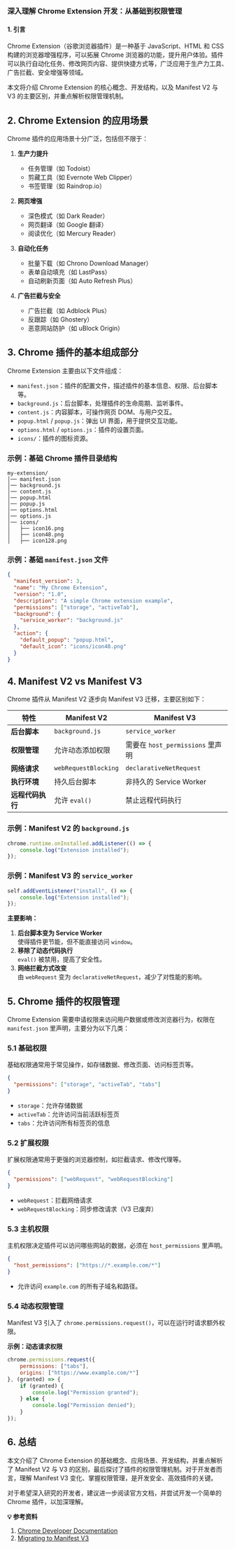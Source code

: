 ### **深入理解 Chrome Extension 开发：从基础到权限管理**

#### **1. 引言**

Chrome Extension（谷歌浏览器插件）是一种基于 JavaScript、HTML 和 CSS 构建的浏览器增强程序，可以拓展 Chrome 浏览器的功能，提升用户体验。插件可以执行自动化任务、修改网页内容、提供快捷方式等，广泛应用于生产力工具、广告拦截、安全增强等领域。

本文将介绍 Chrome Extension 的核心概念、开发结构，以及 Manifest V2 与 V3 的主要区别，并重点解析权限管理机制。

## **2. Chrome Extension 的应用场景**

Chrome 插件的应用场景十分广泛，包括但不限于：

1. **生产力提升**
   - 任务管理（如 Todoist）
   - 剪藏工具（如 Evernote Web Clipper）
   - 书签管理（如 Raindrop.io）

2. **网页增强**
   - 深色模式（如 Dark Reader）
   - 网页翻译（如 Google 翻译）
   - 阅读优化（如 Mercury Reader）

3. **自动化任务**
   - 批量下载（如 Chrono Download Manager）
   - 表单自动填充（如 LastPass）
   - 自动刷新页面（如 Auto Refresh Plus）

4. **广告拦截与安全**
   - 广告拦截（如 Adblock Plus）
   - 反跟踪（如 Ghostery）
   - 恶意网站防护（如 uBlock Origin）

## **3. Chrome 插件的基本组成部分**

Chrome Extension 主要由以下文件组成：

- `manifest.json`：插件的配置文件，描述插件的基本信息、权限、后台脚本等。
- `background.js`：后台脚本，处理插件的生命周期、监听事件。
- `content.js`：内容脚本，可操作网页 DOM、与用户交互。
- `popup.html` / `popup.js`：弹出 UI 界面，用于提供交互功能。
- `options.html` / `options.js`：插件的设置页面。
- `icons/`：插件的图标资源。

### **示例：基础 Chrome 插件目录结构**

```plaintext
my-extension/
│── manifest.json
│── background.js
│── content.js
│── popup.html
│── popup.js
│── options.html
│── options.js
│── icons/
│   ├── icon16.png
│   ├── icon48.png
│   ├── icon128.png
```

### **示例：基础 `manifest.json` 文件**

```json
{
  "manifest_version": 3,
  "name": "My Chrome Extension",
  "version": "1.0",
  "description": "A simple Chrome extension example",
  "permissions": ["storage", "activeTab"],
  "background": {
    "service_worker": "background.js"
  },
  "action": {
    "default_popup": "popup.html",
    "default_icon": "icons/icon48.png"
  }
}
```

## **4. Manifest V2 vs Manifest V3**

Chrome 插件从 Manifest V2 逐步向 Manifest V3 迁移，主要区别如下：

|  **特性**            | **Manifest V2**          | **Manifest V3**          |
|--------------------|----------------------|----------------------|
| **后台脚本**        | `background.js`       | `service_worker`       |
| **权限管理**        | 允许动态添加权限       | 需要在 `host_permissions` 里声明 |
| **网络请求**        | `webRequestBlocking`  | `declarativeNetRequest` |
| **执行环境**        | 持久后台脚本          | 非持久的 Service Worker |
| **远程代码执行**      | 允许 `eval()`        | 禁止远程代码执行         |

### **示例：Manifest V2 的 `background.js`**

```javascript
chrome.runtime.onInstalled.addListener(() => {
    console.log("Extension installed");
});
```

### **示例：Manifest V3 的 `service_worker`**

```javascript
self.addEventListener("install", () => {
    console.log("Extension installed");
});
```

**主要影响：**

1. **后台脚本变为 Service Worker**  
   使得插件更节能，但不能直接访问 `window`。
2. **移除了动态代码执行**  
   `eval()` 被禁用，提高了安全性。
3. **网络拦截方式改变**  
   由 `webRequest` 变为 `declarativeNetRequest`，减少了对性能的影响。

## **5. Chrome 插件的权限管理**

Chrome Extension 需要申请权限来访问用户数据或修改浏览器行为，权限在 `manifest.json` 里声明，主要分为以下几类：

### **5.1 基础权限**

基础权限通常用于常见操作，如存储数据、修改页面、访问标签页等。

```json
{
  "permissions": ["storage", "activeTab", "tabs"]
}
```

- `storage`：允许存储数据
- `activeTab`：允许访问当前活跃标签页
- `tabs`：允许访问所有标签页的信息

### **5.2 扩展权限**

扩展权限通常用于更强的浏览器控制，如拦截请求、修改代理等。

```json
{
  "permissions": ["webRequest", "webRequestBlocking"]
}
```

- `webRequest`：拦截网络请求
- `webRequestBlocking`：同步修改请求（V3 已废弃）

### **5.3 主机权限**

主机权限决定插件可以访问哪些网站的数据，必须在 `host_permissions` 里声明。

```json
{
  "host_permissions": ["https://*.example.com/*"]
}
```

- 允许访问 `example.com` 的所有子域名和路径。

### **5.4 动态权限管理**

Manifest V3 引入了 `chrome.permissions.request()`，可以在运行时请求额外权限。

**示例：动态请求权限**

```javascript
chrome.permissions.request({
    permissions: ["tabs"],
    origins: ["https://www.example.com/*"]
}, (granted) => {
    if (granted) {
        console.log("Permission granted");
    } else {
        console.log("Permission denied");
    }
});
```

## **6. 总结**

本文介绍了 Chrome Extension 的基础概念、应用场景、开发结构，并重点解析了 Manifest V2 与 V3 的区别，最后探讨了插件的权限管理机制。对于开发者而言，理解 Manifest V3 变化、掌握权限管理，是开发安全、高效插件的关键。

对于希望深入研究的开发者，建议进一步阅读官方文档，并尝试开发一个简单的 Chrome 插件，以加深理解。

**💡 参考资料**

1. [Chrome Developer Documentation](https://developer.chrome.com/docs/extensions/)
2. [Migrating to Manifest V3](https://developer.chrome.com/docs/extensions/mv3/migrating/)
